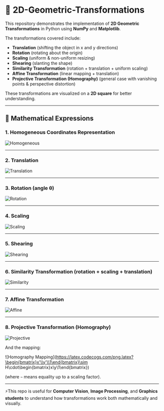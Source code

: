 
# 📌 2D-Geometric-Transformations  

This repository demonstrates the implementation of **2D Geometric Transformations** in Python using **NumPy** and **Matplotlib**.  

The transformations covered include:  

- **Translation** (shifting the object in x and y directions)  
- **Rotation** (rotating about the origin)  
- **Scaling** (uniform & non-uniform resizing)  
- **Shearing** (slanting the shape)  
- **Similarity Transformation** (rotation + translation + uniform scaling)  
- **Affine Transformation** (linear mapping + translation)  
- **Projective Transformation (Homography)** (general case with vanishing points & perspective distortion)  

These transformations are visualized on a **2D square** for better understanding.  

---

## 🔢 Mathematical Expressions  

### 1. Homogeneous Coordinates Representation  

![Homogeneous](https://latex.codecogs.com/png.latex?\begin{bmatrix}x'\\y'\\1\end{bmatrix}=T\cdot\begin{bmatrix}x\\y\\1\end{bmatrix})  

---

### 2. Translation  

![Translation](https://latex.codecogs.com/png.latex?\begin{bmatrix}1&0&t_x\\0&1&t_y\\0&0&1\end{bmatrix})  

---

### 3. Rotation (angle θ)  

![Rotation](https://latex.codecogs.com/png.latex?\begin{bmatrix}\cos\theta&-\sin\theta&0\\\sin\theta&\cos\theta&0\\0&0&1\end{bmatrix})  

---

### 4. Scaling  

![Scaling](https://latex.codecogs.com/png.latex?\begin{bmatrix}s_x&0&0\\0&s_y&0\\0&0&1\end{bmatrix})  

---

### 5. Shearing  

![Shearing](https://latex.codecogs.com/png.latex?\begin{bmatrix}1&k_x&0\\k_y&1&0\\0&0&1\end{bmatrix})  

---

### 6. Similarity Transformation (rotation + scaling + translation)  

![Similarity](https://latex.codecogs.com/png.latex?\begin{bmatrix}k\cos\theta&-k\sin\theta&t_x\\k\sin\theta&k\cos\theta&t_y\\0&0&1\end{bmatrix})  

---

### 7. Affine Transformation  

![Affine](https://latex.codecogs.com/png.latex?\begin{bmatrix}a_{11}&a_{12}&t_x\\a_{21}&a_{22}&t_y\\0&0&1\end{bmatrix})  

---

### 8. Projective Transformation (Homography)  

![Projective](https://latex.codecogs.com/png.latex?\begin{bmatrix}h_{11}&h_{12}&h_{13}\\h_{21}&h_{22}&h_{23}\\h_{31}&h_{32}&h_{33}\end{bmatrix})  

And the mapping:  

![Homography Mapping](https://latex.codecogs.com/png.latex?\begin{bmatrix}x'\\y'\\1\end{bmatrix}\sim H\cdot\begin{bmatrix}x\\y\\1\end{bmatrix})  

(where `~` means equality up to a scaling factor).  

---

⚡This repo is useful for **Computer Vision**, **Image Processing**, and **Graphics students** to understand how transformations work both mathematically and visually.  
